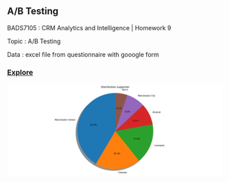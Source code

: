 ## **A/B Testing**

BADS7105 : CRM Analytics and Intelligence | Homework 9

Topic : A/B Testing 

Data : excel file from questionnaire with gooogle form

### <ins>Explore</ins>

  

<p align="center">
 <img  src="./Overall ratio support.png">
</p>
